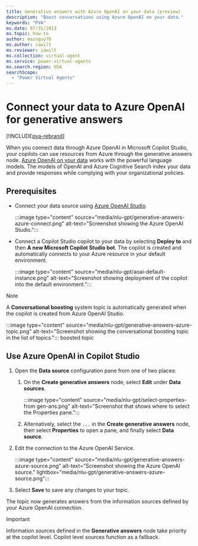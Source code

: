 ```yaml
---
title: Generative answers with Azure OpenAI on your data (preview)
description: "Boost conversations using Azure OpenAI on your data."
keywords: "PVA"
ms.date: 07/31/2023
ms.topic: how-to
author: mainguy70
ms.author: iawilt
ms.reviewer: iawilt
ms.collection: virtual-agent
ms.service: power-virtual-agents
ms.search.region: USA
searchScope:
  - "Power Virtual Agents"
---
```


# Connect your data to Azure OpenAI for generative answers

[!INCLUDE[pva-rebrand](includes/pva-rebrand.md)]

When you connect data through Azure OpenAI in Microsoft Copilot Studio, your copilots can use resources from Azure through the generative answers node. [Azure OpenAI on your data](/azure/ai-services/openai/concepts/use-your-data) works with the powerful language models. The models of OpenAI and Azure Cognitive Search index your data and provide responses while complying with your organizational policies.

## Prerequisites

- Connect your data source using [Azure OpenAI Studio](https://openai.studio-ppe.azure.com/).

  :::image type="content" source="media/nlu-gpt/generative-answers-azure-connect.png" alt-text="Screenshot showing the Azure OpenAI Studio.":::

- Connect a Copilot Studio copilot to your data by selecting **Deploy to** and then **A new Microsoft Copilot Studio bot**. The copilot is created and automatically connects to your Azure resource in your default environment.

  :::image type="content" source="media/nlu-gpt/aoai-default-instance.png" alt-text="Screenshot showing deployment of the copilot into the default environment.":::

> [!NOTE]
> A **Conversational boosting** system topic is automatically generated when the copilot is created from Azure OpenAI Studio.
>  
> :::image type="content" source="media/nlu-gpt/generative-answers-azure-topic.png" alt-text="Screenshot showing the conversational boosting topic in the list of topics."::: boosted topic

## Use Azure OpenAI in Copilot Studio

1. Open the **Data source** configuration pane from one of two places:

   1. On the **Create generative answers** node, select **Edit** under **Data sources**.

      :::image type="content" source="media/nlu-gpt/select-properties-from gen-ans.png" alt-text="Screenshot that shows where to select the Properties pane.":::

   1. Alternatively, select the `...` in the **Create generative answers** node, then select **Properties** to open a pane, and finally select **Data source**.

1. Edit the connection to the Azure OpenAI Service.

   :::image type="content" source="media/nlu-gpt/generative-answers-azure-source.png" alt-text="Screenshot showing the Azure OpenAI source." lightbox="media/nlu-gpt/generative-answers-azure-source.png":::

1. Select **Save** to save any changes to your topic.

The topic now generates answers from the information sources defined by your Azure OpenAI connection.

> [!IMPORTANT]
> Information sources defined in the **Generative answers** node take priority at the copilot level. Copilot level sources function as a fallback.
